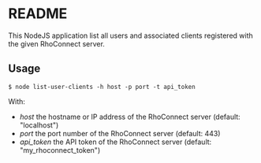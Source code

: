 README
======

This NodeJS application list all users and associated clients registered with the given RhoConnect server.

Usage
-----

    $ node list-user-clients -h host -p port -t api_token

With:

* *host* the hostname or IP address of the RhoConnect server (default: "localhost")
* *port* the port number of the RhoConnect server (default: 443)
* *api_token* the API token of the RhoConnect server (default: "my_rhoconnect_token")

